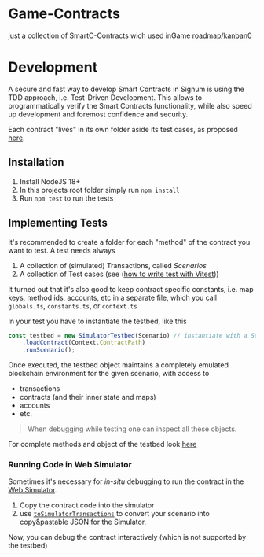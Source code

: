 # Game-Contracts
 just a collection of SmartC-Contracts wich used inGame
[roadmap/kanban0](https://evolverde.github.io/Game-Contracts/)
# Development

A secure and fast way to develop Smart Contracts in Signum is using the TDD approach, i.e. Test-Driven Development. This allows to programmatically verify the Smart Contracts functionality, while also speed up development and foremost confidence and security.

Each contract "lives" in its own folder aside its test cases, as proposed [here](https://github.com/ohager/signum-smartc-testbed-starter).

## Installation

1. Install NodeJS 18+
2. In this projects root folder simply run `npm install`
3. Run `npm test` to run the tests

## Implementing Tests

It's recommended to create a folder for each "method" of the contract you want to test. A test needs always

1. A collection of (simulated) Transactions, called _Scenarios_
2. A collection of Test cases (see ([how to write test with Vitest](https://vitest.dev/guide/#writing-tests)))

It turned out that it's also good to keep contract specific constants, i.e. map keys, method ids, accounts, etc in a separate file, which you call `globals.ts`, `constants.ts`, or `context.ts`

In your test you have to instantiate the testbed, like this 

```ts
const testbed = new SimulatorTestbed(Scenario) // instantiate with a Scenario
    .loadContract(Context.ContractPath)
    .runScenario();
```

Once executed, the testbed object maintains a completely emulated blockchain environment for the given scenario, with access to
 - transactions
 - contracts (and their inner state and maps)
 - accounts
 - etc.

> When debugging while testing one can inspect all these objects.

For complete methods and object of the testbed look [here](https://ohager.github.io/signum-smartc-testbed/classes/SimulatorTestbed.html)


### Running Code in Web Simulator

Sometimes it's necessary for _in-situ_ debugging to run the contract in the [Web Simulator](https://deleterium.info/sc-simulator/).

1. Copy the contract code into the simulator
2. use [`toSimulatorTransactions`](https://ohager.github.io/signum-smartc-testbed/functions/toSimulatorTransactions.html) to convert your scenario into copy&pastable JSON for the Simulator.

Now, you can debug the contract interactively (which is not supported by the testbed)